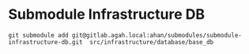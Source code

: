 # Submodule Infrastructure DB

```git
git submodule add git@gitlab.agah.local:ahan/submodules/submodule-infrastructure-db.git  src/infrastructure/database/base_db
```
